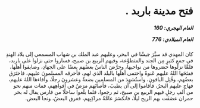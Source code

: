<h1 dir="rtl">فتح مدينة باربد .</h1>

<h5 dir="rtl">العام الهجري:  160

العام الميلادي: 776

</h5>

<p dir="rtl">كان المهدي قد سيَّرَ جيشًا في البحر، وعليهم عبد الملك بن شهاب المسمعي إلى بلاد الهندِ في جمعٍ كثيرٍ مِن الجند والمتطوِّعة، وفيهم الربيع بن صبيح، فساروا حتى نزلوا على باربد، فلمَّا نزلوها حصَروها من نواحيها، وحرَّضَ الناسُ بعضُهم بعضًا على الجهادِ، وضايقوا أهلَها، ففتَحَها اللهُ عليهم عَنوةً واحتمى أهلُها بالبلد الذي لهم، فأحرقه المسلمونَ عليهم، فاحتَرَق بعضُهم، وقُتِل الباقون، واستُشهِدَ من المسلمين بضعةٌ وعشرونَ رجلًا، وأفاءها اللهُ عليهم، فهاج عليهم البحرُ، فأقاموا إلى أن يطيبَ، فأصابَهم مرَضٌ في أفواهِهم، فمات منهم نحو من ألفِ رجلٍ فيهم الربيع بن صبيح، ثم رجعوا، فلما بلَغوا ساحلًا من فارس يقال له بحر حمران عصَفَت بهم الريح ليلًا، فانكسَرَ عامَّةُ مراكِبِهم، فغرق البعضُ، ونجا البعض.</p></br>
